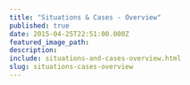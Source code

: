 ```yaml
---
title: "Situations & Cases - Overview"
published: true
date: 2015-04-25T22:51:00.000Z
featured_image_path:
description:
include: situations-and-cases-overview.html
slug: situations-cases-overview
---
```

